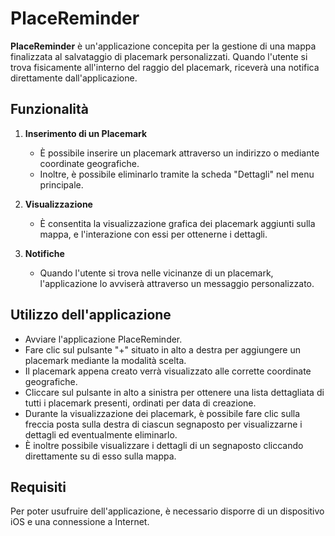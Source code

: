 # PlaceReminder

**PlaceReminder** è un'applicazione concepita per la gestione di una mappa finalizzata al salvataggio di placemark personalizzati. Quando l'utente si trova fisicamente all'interno del raggio del placemark, riceverà una notifica direttamente dall'applicazione.

## Funzionalità

1. **Inserimento di un Placemark**
   - È possibile inserire un placemark attraverso un indirizzo o mediante coordinate geografiche.
   - Inoltre, è possibile eliminarlo tramite la scheda "Dettagli" nel menu principale.

2. **Visualizzazione**
   - È consentita la visualizzazione grafica dei placemark aggiunti sulla mappa, e l'interazione con essi per ottenerne i dettagli.

3. **Notifiche**
   - Quando l'utente si trova nelle vicinanze di un placemark, l'applicazione lo avviserà attraverso un messaggio personalizzato.

## Utilizzo dell'applicazione

- Avviare l'applicazione PlaceReminder.
- Fare clic sul pulsante "+" situato in alto a destra per aggiungere un placemark mediante la modalità scelta.
- Il placemark appena creato verrà visualizzato alle corrette coordinate geografiche.
- Cliccare sul pulsante in alto a sinistra per ottenere una lista dettagliata di tutti i placemark presenti, ordinati per data di creazione.
- Durante la visualizzazione dei placemark, è possibile fare clic sulla freccia posta sulla destra di ciascun segnaposto per visualizzarne i dettagli ed eventualmente eliminarlo.
- È inoltre possibile visualizzare i dettagli di un segnaposto cliccando direttamente su di esso sulla mappa.

## Requisiti

Per poter usufruire dell'applicazione, è necessario disporre di un dispositivo iOS e una connessione a Internet.

